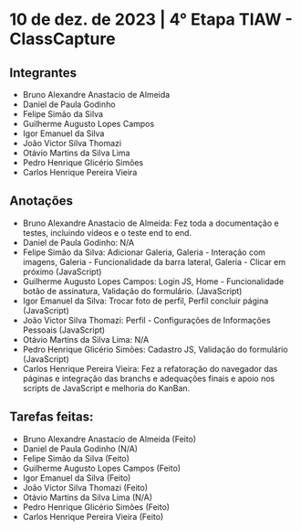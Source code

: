 # 10 de dez. de 2023 | 4° Etapa TIAW - ClassCapture

## Integrantes
* Bruno Alexandre Anastacio de Almeida 
* Daniel de Paula Godinho
* Felipe Simão da Silva
* Guilherme Augusto Lopes Campos
* Igor Emanuel da Silva 
* João Victor Silva Thomazi
* Otávio Martins da Silva Lima
* Pedro Henrique Glicério Simões
* Carlos Henrique Pereira Vieira

## Anotações
* Bruno Alexandre Anastacio de Almeida: Fez toda a documentação e testes, incluindo vídeos e o teste end to end.
* Daniel de Paula Godinho: N/A
* Felipe Simão da Silva: Adicionar Galeria, Galeria - Interação com imagens, Galeria - Funcionalidade da barra lateral, Galeria - Clicar em próximo (JavaScript)
* Guilherme Augusto Lopes Campos: Login JS, Home - Funcionalidade botão de assinatura, Validação do formulário. (JavaScript)
* Igor Emanuel da Silva: Trocar foto de perfil, Perfil concluir página (JavaScript)
* João Victor Silva Thomazi: Perfil - Configurações de Informações Pessoais (JavaScript)
* Otávio Martins da Silva Lima: N/A
* Pedro Henrique Glicério Simões: Cadastro JS, Validação do formulário (JavaScript)
* Carlos Henrique Pereira Vieira: Fez a refatoração do navegador das páginas e integração das branchs e adequações finais e apoio nos scripts de JavaScript e melhoria do KanBan.


## Tarefas feitas:
* Bruno Alexandre Anastacio de Almeida (Feito)
* Daniel de Paula Godinho (N/A)
* Felipe Simão da Silva (Feito)
* Guilherme Augusto Lopes Campos (Feito)
* Igor Emanuel da Silva (Feito)
* João Victor Silva Thomazi (Feito)
* Otávio Martins da Silva Lima (N/A)
* Pedro Henrique Glicério Simões (Feito)
* Carlos Henrique Pereira Vieira (Feito)




